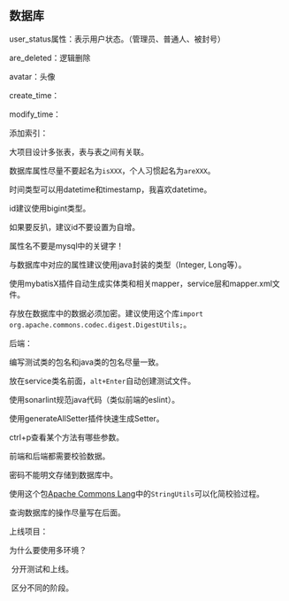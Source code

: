## 数据库

user_status属性：表示用户状态。（管理员、普通人、被封号）

are_deleted：逻辑删除

avatar：头像

create_time：

modify_time：



添加索引：

大项目设计多张表，表与表之间有关联。

数据库属性尽量不要起名为`isXXX`，个人习惯起名为`areXXX`。

时间类型可以用datetime和timestamp，我喜欢datetime。

id建议使用bigint类型。

如果要反扒，建议id不要设置为自增。

属性名不要是mysql中的关键字！

与数据库中对应的属性建议使用java封装的类型（Integer, Long等）。

使用mybatisX插件自动生成实体类和相关mapper，service层和mapper.xml文件。

存放在数据库中的数据必须加密。建议使用这个库`import org.apache.commons.codec.digest.DigestUtils;`。



后端：

编写测试类的包名和java类的包名尽量一致。

放在service类名前面，`alt+Enter`自动创建测试文件。

使用sonarlint规范java代码（类似前端的eslint）。

使用generateAllSetter插件快速生成Setter。

ctrl+p查看某个方法有哪些参数。

前端和后端都需要校验数据。

密码不能明文存储到数据库中。

使用这个包[Apache Commons Lang](https://mvnrepository.com/artifact/org.apache.commons/commons-lang3)中的`StringUtils`可以化简校验过程。

查询数据库的操作尽量写在后面。







上线项目：

为什么要使用多环境？

​	分开测试和上线。

​	区分不同的阶段。